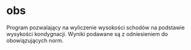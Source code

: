 # obs
Program pozwalający na wyliczenie wysokości schodów na podstawie wysykości kondygnacji.
Wyniki podawane są z odniesieniem do obowiązujących norm. 
